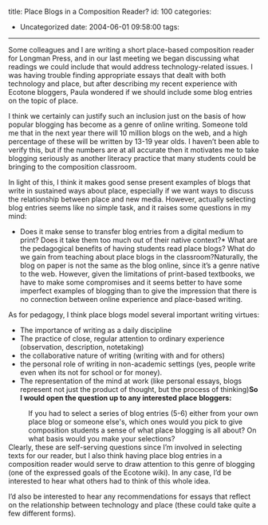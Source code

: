 title: Place Blogs in a Composition Reader?
id: 100
categories:
  - Uncategorized
date: 2004-06-01 09:58:00
tags:
---

Some colleagues and I are writing a short place-based composition reader for Longman Press, and in our last meeting we began discussing what readings we could include that would address technology-related issues. I was having trouble finding appropriate essays that dealt with both technology and place, but after describing my recent experience with Ecotone bloggers, Paula wondered if we should include some blog entries on the topic of place.

I think we certainly can justify such an inclusion just on the basis of how popular blogging has become as a genre of online writing. Someone told me that in the next year there will 10 million blogs on the web, and a high percentage of these will be written by 13-19 year olds. I haven’t been able to verify this, but if the numbers are at all accurate then it motivates me to take blogging seriously as another literacy practice that many students could be bringing to the composition classroom.

In light of this, I think it makes good sense present examples of blogs that write in sustained ways about place, especially if we want ways to discuss the relationship between place and new media. However, actually selecting blog entries seems like no simple task, and it raises some questions in my mind:

*   Does it make sense to transfer blog entries from a digital medium to print? Does it take them too much out of their native context?*   What are the pedagogical benefits of having students read place blogs? What do we gain from teaching about place blogs in the classroom?Naturally, the blog on paper is not the same as the blog online, since it’s a genre native to the web. However, given the limitations of print-based textbooks, we have to make some compromises and it seems better to have some imperfect examples of blogging than to give the impression that there is no connection between online experience and place-based writing.

As for pedagogy, I think place blogs model several important writing virtues:

*   The importance of writing as a daily discipline
*   The practice of close, regular attention to ordinary experience (observation, description, notetaking)
*   the collaborative nature of writing (writing with and for others)
*   the personal role of writing in non-academic settings (yes, people write even when its not for school or for money).
*   The representation of the mind at work (like personal essays, blogs represent not just the product of thought, but the process of thinking)<span style="font-weight:bold;">So I would open the question up to any interested place bloggers:</span>

<div style="margin-left:40px;">If you had to select a series of blog entries (5-6) either from your own place blog or someone else's, which ones would you pick to give composition students a sense of what place blogging is all about? On what basis would you make your selections?
</div>
Clearly, these are self-serving questions since I’m involved in selecting texts for our reader, but I also think having place blog entries in a composition reader would serve to draw attention to this genre of blogging (one of the expressed goals of the Ecotone wiki). In any case, I’d be interested to hear what others had to think of this whole idea.

I’d also be interested to hear any recommendations for essays that reflect on the relationship between technology and place (these  could take quite a few different forms).